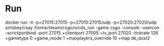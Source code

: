 # Run

docker run -it -p=27015:27015 -p=27015:27015/udp -p=27020:27020/udp sirtobey/csay /home/steam/csgo/srcds_run -game csgo -console -usercon -scrictportbind -port 27015 +clientport 27005 +tv_port 27020 -tickrate 128 +gametype 0 +game_mode 1 +maxplayers_override 10 +map de_dust2
